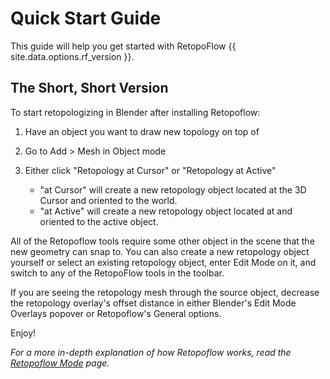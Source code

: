 # Quick Start Guide

This guide will help you get started with RetopoFlow {{ site.data.options.rf_version }}.

## The Short, Short Version

To start retopologizing in Blender after installing Retopoflow:

1. Have an object you want to draw new topology on top of
2. Go to Add > Mesh in Object mode
3. Either click "Retopology at Cursor" or "Retopology at Active"

    - "at Cursor" will create a new retopology object located at the 3D Cursor and oriented to the world.
    - "at Active" will create a new retopology object located at and oriented to the active object.

All of the Retopoflow tools require some other object in the scene that the new geometry can snap to. You can also create a new retopology object yourself or select an existing retopology object, enter Edit Mode on it, and switch to any of the RetopoFlow tools in the toolbar.

If you are seeing the retopology mesh through the source object, decrease the retopology overlay's offset distance in either Blender's Edit Mode Overlays popover or Retopoflow's General options.


Enjoy!

*For a more in-depth explanation of how Retopoflow works, read the [Retopoflow Mode](/v4/general.html) page.*
